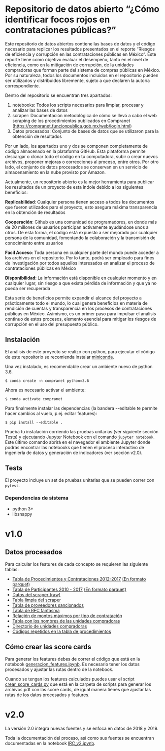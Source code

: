 # Repositorio de datos abierto “¿Cómo identificar focos rojos en contrataciones públicas?”

Este repositorio de datos abiertos contiene las bases de datos y el código necesario para replicar los resultados presentados en el reporte “Riesgos de eficiencia y corrupción en las contrataciones públicas en México”. Este reporte tiene como objetivo evaluar el desempeño, tanto en el nivel de eficiencia, como en la mitigación de corrupción, de la unidades compradoras que forman parte del sistema de compras públicas en México.
Por su naturaleza, todos los documentos incluidos en el repositorio pueden ser utilizados y distribuidos libremente, sujeto a que declaren la autoría correspondiente.

Dentro del repositorio se encuentran tres apartados:
1. notebooks: Todos los scripts necesarios para limpiar, procesar y analizar las bases de datos
2. scraper: Documentación metodológica de cómo se llevó a cabo el web scraping de los procedimientos publicados en Compranet
(https://compranet.funcionpublica.gob.mx/web/login.html)
3. Datos procesados: Conjunto de bases de datos que se utilizaron para la obtención de resultados

Por un lado, los apartados uno y dos se componen completamente de código almacenado en la plataforma GitHub. Esta plataforma permite descargar o clonar todo el código en tu computadora, subir o crear nuevos archivos, proponer mejoras o correcciones al proceso, entre otros. Por otro lado, el conjunto de datos procesados se conservan en un servicio de almacenamiento en la nube provisto por Amazon.

Actualmente, un repositorio abierto es la mejor herramienta para publicar los resultados de un proyecto de esta índole debido a los siguientes beneficios:

**Replicabilidad**: Cualquier persona tienen acceso a todos los documentos que fueron utilizados para el proyecto, esto asegura máxima transparencia en la obtención de resultados

**Cooperación**: Github es una comunidad de programadores, en donde más de 20 millones de usuarios participan activamente ayudándose unos a otros. De esta forma, el código está expuesto a ser mejorado por cualquier persona de la comunidad, fomentando la colaboración y la transmisión de conocimiento entre usuarios

**Fácil Acceso**: Toda persona en cualquier parte del mundo puede acceder a los archivos en el repositorio. Por lo tanto, podrá ser empleado para fines de investigación por todos aquellos interesados en analizar el proceso de contrataciones públicas en México

**Disponibilidad**: La información está disponible en cualquier momento y en cualquier lugar, sin riesgo a que exista pérdida de información y que ya no pueda ser recuperada

Esta serie de beneficios permite expandir el alcance del proyecto a prácticamente todo el mundo, lo cual genera beneficios en materia de rendición de cuentas y transparencia en los procesos de contrataciones públicas en México. Asimismo, es un primer paso para impulsar el análisis continuo de estos procesos, elemento esencial para mitigar los riesgos de corrupción en el uso del presupuesto público.

## Instalación
El análisis de este proyecto se realizó con python, para ejecutar el código de este repositorio se recomienda instalar [miniconda](https://conda.io/miniconda.html).

Una vez instalado, es recomendable crear un ambiente nuevo de python 3.6.

```
$ conda create -n compranet python=3.6
```

Ahora es necesario activar el ambiente:

```
$ conda activate compranet
```

Para finalmente instalar las dependencias (la bandera --editable te permite hacer cambios al vuelo, p.ej. editar features):

```
$ pip install --editable .
```

Prueba tu instalación corriendo las pruebas unitarias (ver siguiente sección Tests) y ejecutando Jupyter Notebook con el comando `jupyter notebook`. Este último comando abrirá en el navegador el ambiente Jupyter donde podrás encontrar las notebooks que tienen el proceso interactivo de ingeniería de datos y generación de indicadores (ver sección v2.0).

## Tests

El proyecto incluye un set de pruebas unitarias que se pueden correr con `pytest`.

### Dependencias de sistema
- python 3+
- libsnappy

# v1.0

## Datos procesados
Para calcular los features de cada concepto se requieren las siguiente tablas:
* [Tabla de Procedimientos y Contrataciones 2012-2017](https://s3-us-west-2.amazonaws.com/opi-compranet/public/data/procedimientos.psv) [(En formato parquet)](https://s3-us-west-2.amazonaws.com/opi-compranet/public/data/procedimientos.parquet)
* [Tabla de Participantes 2010 - 2017](https://s3-us-west-2.amazonaws.com/opi-compranet/public/data/participantes.zip) [(En formato parquet)](https://s3-us-west-2.amazonaws.com/opi-compranet/public/data/participantes_parquet.zip)
* [Datos del scraper (raw)](https://s3-us-west-2.amazonaws.com/opi-compranet/public/data/raw_data_scraper_20170608.json)
* [Tabla limpia del scraper](https://s3-us-west-2.amazonaws.com/opi-compranet/public/data/tabla_scraper_features.csv)
* [Tabla de proveedores sancionados](https://s3-us-west-2.amazonaws.com/opi-compranet/public/data/SancionProveedoresContratistas.xls)
* [Tabla de RFC fantasma](https://s3-us-west-2.amazonaws.com/opi-compranet/public/data/RFC_fantasma.csv)
* [Relación de montos máximos por tipo de contratación](https://s3-us-west-2.amazonaws.com/opi-compranet/public/data/Montos_maximos.csv)
* [Tabla con los nombres de las unidades compradoras](https://s3-us-west-2.amazonaws.com/opi-compranet/public/data/nombres_unidades_compradoras.csv)
* [Directorio de unidades compradoras](https://s3-us-west-2.amazonaws.com/opi-compranet/public/data/directorio_UC.xlsx)
* [Códigos repetidos en la tabla de procedimientos](https://s3-us-west-2.amazonaws.com/opi-compranet/public/data/codigos_expediente_repetidos.csv)

## Cómo crear las score cards
Para generar los features debes de correr el código que está
en la notebook [generacion_features.ipynb](https://github.com/opintel/como-identificar-focos-rojos-en-contrataciones-publicas/blob/master/notebooks/generacion_features.ipynb).
Es necesario tener los datos procesados y ajustar las rutas dentro de la notebook.

Cuando se tengan los features calculados puedes usar el script
[crear_score_cards.py](https://github.com/opintel/como-identificar-focos-rojos-en-contrataciones-publicas/blob/master/scripts/crear_score_cards.py)
que está en la carpeta de scripts para generar los archivos pdf con las score cards, de igual manera
tienes que ajustar las rutas de los datos procesados y features.

# v2.0

La versión 2.0 integra nuevas fuentes y se enfoca en datos de 2018 y 2019.

Toda la documentación del proceso, así como sus fuentes se encuentran documentadas en la notebook [IRC_v2.ipynb](https://github.com/imco/IRC/blob/master/notebooks/IRC_v2.ipynb).
